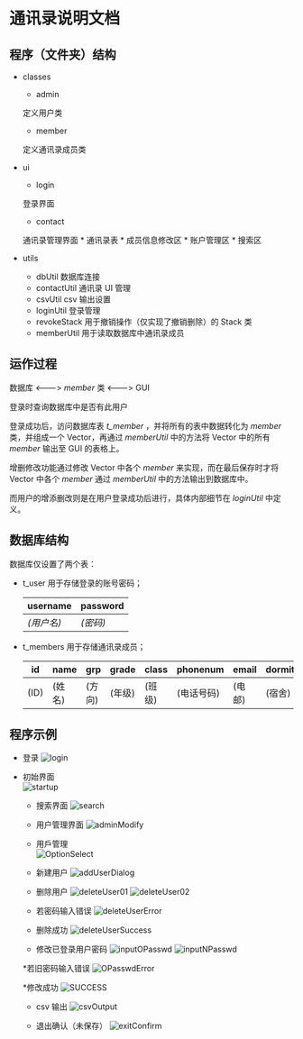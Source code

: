 通讯录说明文档
==============

## 程序（文件夹）结构

* classes
    * admin
      
    定义用户类

    * member
    
    定义通讯录成员类

* ui
    * login
    
    登录界面

    * contact

    通讯录管理界面
        * 通讯录表 
        * 成员信息修改区
        * 账户管理区
        * 搜索区
         
* utils
    * dbUtil
        数据库连接
    * contactUtil
        通讯录 UI 管理
    * csvUtil
        csv 输出设置
    * loginUtil
        登录管理
    * revokeStack
        用于撤销操作（仅实现了撤销删除）的 Stack 类
    * memberUtil
        用于读取数据库中通讯录成员



## 运作过程

 数据库 <---> *member* 类 <---> GUI

 登录时查询数据库中是否有此用户

 登录成功后，访问数据库表 *t\_member* ，并将所有的表中数据转化为 *member* 类，并组成一个 Vector，再通过 *memberUtil* 中的方法将 Vector 中的所有 *member* 输出至 GUI 的表格上。

 增删修改功能通过修改 Vector<member> 中各个 *member* 来实现，而在最后保存时才将 Vector<member> 中各个 *member* 通过 *memberUtil* 中的方法输出到数据库中。

 而用户的增添删改则是在用户登录成功后进行，具体内部细节在 *loginUtil* 中定义。

 
## 数据库结构
 数据库仅设置了两个表：
 * t_user
    用于存储登录的账号密码；
    
    username    |password
    ------------|--------
    _(用户名)_  |_(密码)_

 * t_members
    用于存储通讯录成员；
    
    id  |name   |grp    |grade  |class  |phonenum   |email  |dormitory  |address
    ----|-------|-------|-------|-------|-----------|-------|-----------|-------
    (ID)|(姓名) |(方向) |(年级) |(班级) |(电话号码) |(电邮) |(宿舍)     |(住址)


## 程序示例

* 登录
![login]("images/login.png")
   
* 初始界面   
![startup]("images/startup.png")

    * 搜索界面
![search]("images/search.png")

    * 用户管理界面
![adminModify]("images/adminModify.png")
    
    * 用戶管理  
![OptionSelect]("images/optSelect.png")
        
    * 新建用户
![addUserDialog]("images/addUserDiag.png")

    * 删除用户
![deleteUser01]("images/deleteUserDiag01.png")
![deleteUser02]("images/deleteUserDiag02.png")

    * 若密码输入错误
![deleteUserError]("images/deleteUserDiag03.png")

    * 删除成功
![deleteUserSuccess]("images/deleteUserDiag04.png")
        
    * 修改已登录用户密码
![inputOPasswd]("images/resetPassword01.png")
![inputNPasswd]("images/resetPassword03.png")
        
    *若旧密码输入错误
![OPasswdError]("images/resetPassword02.png")
            
    *修改成功
![SUCCESS]("images/resetPassword04.png")
        

    * csv 输出
![csvOutput]("images/csvOutput.png")

    * 退出确认（未保存）
![exitConfirm]("images/exitConfirm.png")

